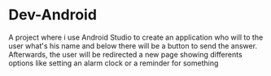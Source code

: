 # Dev-Android
A project where i use Android Studio to create an application who will to the user what's his name and below there will be a button to send the answer.
Afterwards, the user will be redirected a new page showing differents options like setting an alarm clock or a reminder for something
